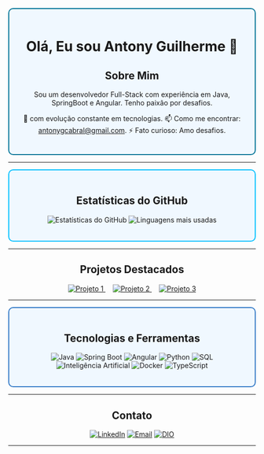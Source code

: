 <div align="center" style="border: 2px solid #007396; border-radius: 10px; padding: 20px; background-color: #f0f8ff;">

# Olá, Eu sou Antony Guilherme 👋

## Sobre Mim
Sou um desenvolvedor Full-Stack com experiência em Java, SpringBoot e Angular. Tenho paixão por desafios.

 🌱 com evolução constante em tecnologias.
 📫 Como me encontrar: antonygcabral@gmail.com.
 ⚡ Fato curioso: Amo desafios.

</div>

---

<div align="center" style="border: 2px solid #00BFFF; border-radius: 10px; padding: 20px; background-color: #f0f8ff;">

## Estatísticas do GitHub
![Estatísticas do GitHub](https://github-readme-stats.vercel.app/api?username=antonycabral&show_icons=true&theme=highcontrast&hide_title=true&count_private=true&hide_border=true&icon_color=FF6F00&title_color=FF6F00&text_color=ffffff&bg_color=000000&hide_rank=true)
![Linguagens mais usadas](https://github-readme-stats.vercel.app/api/top-langs/?username=antonycabral&layout=compact&theme=highcontrast&hide_title=true&hide_border=true&icon_color=FF6F00&title_color=FF6F00&text_color=ffffff&bg_color=000000&langs_count=15&card_width=500)

</div>

---

<div align="center">

## Projetos Destacados
  <a href="https://github.com/antonycabral/ApoiaMaisplatform" style="margin-right: 15px;">
    <img src="https://img.shields.io/badge/Projeto_1-Plataforma_ApoiaMais-F57C00?style=for-the-badge" alt="Projeto 1">
  </a>
  <a href="https://github.com/antonycabral/sistema-Rh" style="margin-right: 15px;">
    <img src="https://img.shields.io/badge/Projeto_2-Sistema_RH-F57C00?style=for-the-badge" alt="Projeto 2">
  </a>
  <a href="https://github.com/seu-username/projeto3">
    <img src="https://img.shields.io/badge/Projeto_3-Breve_Descrição-F57C00?style=for-the-badge" alt="Projeto 3">
  </a>

</div>

---

<div align="center" style="border: 2px solid #3178C6; border-radius: 10px; padding: 20px; background-color: #f0f8ff;">

## Tecnologias e Ferramentas
![Java](https://img.shields.io/badge/-Java-007396?style=flat&logo=java&logoColor=white)
![Spring Boot](https://img.shields.io/badge/-Spring_Boot-6DB33F?style=flat&logo=spring&logoColor=white)
![Angular](https://img.shields.io/badge/-Angular-DD0031?style=flat&logo=angular&logoColor=white)
![Python](https://img.shields.io/badge/-Python-3776AB?style=flat&logo=python&logoColor=white)
![SQL](https://img.shields.io/badge/-SQL-4479A1?style=flat&logo=postgresql&logoColor=white)
![Inteligência Artificial](https://img.shields.io/badge/-IA-00BFFF?style=flat&logo=ai&logoColor=white)
![Docker](https://img.shields.io/badge/-Docker-2496ED?style=flat&logo=docker&logoColor=white)
![TypeScript](https://img.shields.io/badge/-TypeScript-3178C6?style=flat&logo=typescript&logoColor=white)

</div>

---

<div align="center">

## Contato
  [![LinkedIn](https://img.shields.io/badge/LinkedIn-%40antony--guilherme-FF6F00?style=flat&logo=linkedin&logoColor=white)](https://www.linkedin.com/in/antony-guilherme/)
  [![Email](https://img.shields.io/badge/Enviar_Email-%40antonygcabral-FF6F00?style=flat&logo=gmail&logoColor=white)](mailto:antonygcabral@gmail.com)
  [![DIO](https://img.shields.io/badge/DIO-%40aglc887-FF6F00?style=flat&logo=dio&logoColor=white)](https://web.dio.me/users/aglc887?tab=achievements)

</div>

---
